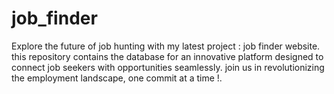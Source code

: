 # job_finder
Explore the future of job hunting with my latest project : job finder website. this repository contains the database for an innovative platform designed to connect job seekers with opportunities seamlessly. join us in revolutionizing the employment landscape, one commit at a time !.
